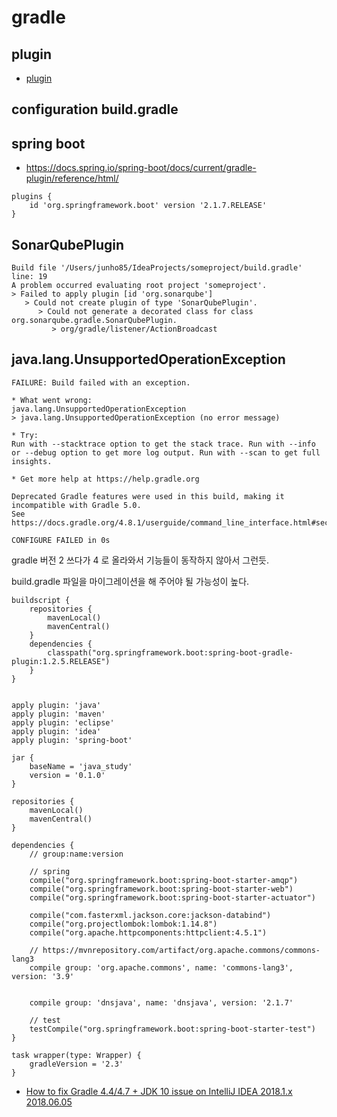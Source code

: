 # gradle

## plugin
* [plugin](plugin.md)

## configuration build.gradle



## spring boot
* https://docs.spring.io/spring-boot/docs/current/gradle-plugin/reference/html/
```
plugins {
	id 'org.springframework.boot' version '2.1.7.RELEASE'
}
```

## SonarQubePlugin

```
Build file '/Users/junho85/IdeaProjects/someproject/build.gradle' line: 19
A problem occurred evaluating root project 'someproject'.
> Failed to apply plugin [id 'org.sonarqube']
   > Could not create plugin of type 'SonarQubePlugin'.
      > Could not generate a decorated class for class org.sonarqube.gradle.SonarQubePlugin.
         > org/gradle/listener/ActionBroadcast
```


## java.lang.UnsupportedOperationException

```
FAILURE: Build failed with an exception.

* What went wrong:
java.lang.UnsupportedOperationException
> java.lang.UnsupportedOperationException (no error message)

* Try:
Run with --stacktrace option to get the stack trace. Run with --info or --debug option to get more log output. Run with --scan to get full insights.

* Get more help at https://help.gradle.org

Deprecated Gradle features were used in this build, making it incompatible with Gradle 5.0.
See https://docs.gradle.org/4.8.1/userguide/command_line_interface.html#sec:command_line_warnings

CONFIGURE FAILED in 0s
```

gradle 버전 2 쓰다가 4 로 올라와서 기능들이 동작하지 않아서 그런듯.

build.gradle 파일을 마이그레이션을 해 주어야 될 가능성이 높다.

```
buildscript {
    repositories {
        mavenLocal()
        mavenCentral()
    }
    dependencies {
        classpath("org.springframework.boot:spring-boot-gradle-plugin:1.2.5.RELEASE")
    }
}


apply plugin: 'java'
apply plugin: 'maven'
apply plugin: 'eclipse'
apply plugin: 'idea'
apply plugin: 'spring-boot'

jar {
    baseName = 'java_study'
    version = '0.1.0'
}

repositories {
    mavenLocal()
    mavenCentral()
}

dependencies {
    // group:name:version

    // spring
    compile("org.springframework.boot:spring-boot-starter-amqp")
    compile("org.springframework.boot:spring-boot-starter-web")
    compile("org.springframework.boot:spring-boot-starter-actuator")

    compile("com.fasterxml.jackson.core:jackson-databind")
    compile("org.projectlombok:lombok:1.14.8")
    compile("org.apache.httpcomponents:httpclient:4.5.1")

    // https://mvnrepository.com/artifact/org.apache.commons/commons-lang3
    compile group: 'org.apache.commons', name: 'commons-lang3', version: '3.9'


    compile group: 'dnsjava', name: 'dnsjava', version: '2.1.7'

    // test
    testCompile("org.springframework.boot:spring-boot-starter-test")
}
```

```
task wrapper(type: Wrapper) {
    gradleVersion = '2.3'
}

```

* [How to fix Gradle 4.4/4.7 + JDK 10 issue on IntelliJ IDEA 2018.1.x 2018.06.05](https://iwillteachyoukotlin.com/2018/06/05/fix-gradle-4-4-4-7-jdk-10-intellij-idea-2018-1/)
